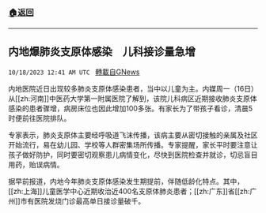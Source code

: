 ###  [:house:返回](README.md)
---


## 内地爆肺炎支原体感染　儿科接诊量急增
`10/18/2023 12:41 AM UTC ` [轉載自GNews](https://gnews.org/articles/1847529)

内地医院近日出现较多肺炎支原体感染患者，当中以儿童为主。内媒周一（16日）从[[zh:河南]]中医药大学第一附属医院了解到，该院儿科病区近期接收肺炎支原体感染的患者骤增，病房床位也因此增加100多张。有家长为了带孩子看诊，清晨5时便前往医院排队。

专家表示，肺炎支原体主要经呼吸道飞沫传播，该病主要从密切接触的亲属及社区开始流行，易在幼儿园、学校等人群密集场所传播。专家提醒，家长平时要注意让孩子做好防护，同时要密切观察患儿病情变化，尽快到医院检查并就诊，切忌盲目用药，贻误病情。

据早前报道，内地今年肺炎支原体感染发生期提前，伴随低龄化特点。其中，[[zh:上海]]儿童医学中心近期收治近400名支原体肺炎患者；[[zh:广东]]省[[zh:广州]]市有医院发烧门诊最高单日接诊量破千。
